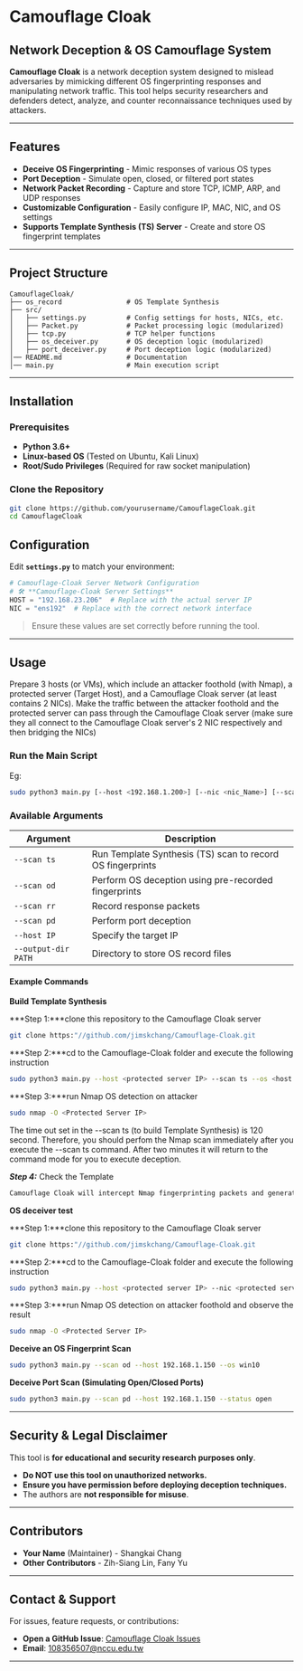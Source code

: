 # Camouflage Cloak

## Network Deception & OS Camouflage System

**Camouflage Cloak** is a network deception system designed to mislead adversaries by mimicking different OS fingerprinting responses and manipulating network traffic. This tool helps security researchers and defenders detect, analyze, and counter reconnaissance techniques used by attackers.

---

## Features

- **Deceive OS Fingerprinting** - Mimic responses of various OS types
- **Port Deception** - Simulate open, closed, or filtered port states
- **Network Packet Recording** - Capture and store TCP, ICMP, ARP, and UDP responses
- **Customizable Configuration** - Easily configure IP, MAC, NIC, and OS settings
- **Supports Template Synthesis (TS) Server** - Create and store OS fingerprint templates

---

## Project Structure

```
CamouflageCloak/
├── os_record                # OS Template Synthesis
├── src/
│   ├── settings.py          # Config settings for hosts, NICs, etc.
│   ├── Packet.py            # Packet processing logic (modularized)
│   ├── tcp.py               # TCP helper functions
│   ├── os_deceiver.py       # OS deception logic (modularized)
│   ├── port_deceiver.py     # Port deception logic (modularized)
│── README.md                # Documentation
│── main.py                  # Main execution script
```

---

## Installation

### Prerequisites

- **Python 3.6+**
- **Linux-based OS** (Tested on Ubuntu, Kali Linux)
- **Root/Sudo Privileges** (Required for raw socket manipulation)

### Clone the Repository

```bash
git clone https://github.com/yourusername/CamouflageCloak.git
cd CamouflageCloak
```

## Configuration

Edit **`settings.py`** to match your environment:

```python
# Camouflage-Cloak Server Network Configuration
# 🛠️ **Camouflage-Cloak Server Settings**
HOST = "192.168.23.206"  # Replace with the actual server IP
NIC = "ens192"  # Replace with the correct network interface
```

> Ensure these values are set correctly before running the tool.

---

## Usage
Prepare 3 hosts (or VMs), which include an attacker foothold (with Nmap), a protected server (Target Host), and a Camouflage Cloak server (at least contains 2 NICs). Make the traffic between the attacker foothold and the protected server can pass through the Camouflage Cloak server (make sure they all connect to the Camouflage Cloak server's 2 NIC respectively and then bridging the NICs)

### Run the Main Script
Eg:

```bash
sudo python3 main.py [--host <192.168.1.200>] [--nic <nic_Name>] [--scan <deceiver>] [--ststus <status>]
```

### Available Arguments

| Argument        | Description |
|----------------|-------------|
| `--scan ts`   | Run Template Synthesis (TS) scan to record OS fingerprints |
| `--scan od`   | Perform OS deception using pre-recorded fingerprints |
| `--scan rr`   | Record response packets |
| `--scan pd`   | Perform port deception |
| `--host IP`   | Specify the target IP |
| `--output-dir PATH` | Directory to store OS record files |

#### Example Commands

**Build Template Synthesis**

***Step 1:***clone this repository to the Camouflage Cloak server
```bash
git clone https:"//github.com/jimskchang/Camouflage-Cloak.git
```

***Step 2:***cd to the Camouflage-Cloak folder and execute the following instruction
```bash
sudo python3 main.py --host <protected server IP> --scan ts --os <host OS template you want to synthesize e.g. "win10" or "centos"> 
```

***Step 3:***run Nmap OS detection on attacker 
```bash
sudo nmap -O <Protected Server IP>
```
The time out set in the --scan ts (to build Template Synthesis) is 120 second.  Therefore, you should perfom the Nmap scan immediately after you execute the --scan ts command. After two minutes it will return to the command mode for you to execute deception.

***Step 4:*** Check the Template
```bash
Camouflage Cloak will intercept Nmap fingerprinting packets and generate the packetts template to /os_record/<"OS template name"> to deploy the template correctly.
```

**OS deceiver test**

***Step 1:***clone this repository to the Camouflage Cloak server
```bash
git clone https:"//github.com/jimskchang/Camouflage-Cloak.git
```

***Step 2:***cd to the Camouflage-Cloak folder and execute the following instruction
```bash
sudo python3 main.py --host <protected server IP> --nic <protected server NIC> --scan od --os <OS template e.g. win7/win10/centos> 
```

***Step 3:***run Nmap OS detection on attacker foothold and observe the result
```bash
sudo nmap -O <Protected Server IP>
```




**Deceive an OS Fingerprint Scan**
```bash
sudo python3 main.py --scan od --host 192.168.1.150 --os win10
```

**Deceive Port Scan (Simulating Open/Closed Ports)**
```bash
sudo python3 main.py --scan pd --host 192.168.1.150 --status open
```

---

## Security & Legal Disclaimer

This tool is **for educational and security research purposes only**.

- **Do NOT use this tool on unauthorized networks.**
- **Ensure you have permission before deploying deception techniques.**
- The authors are **not responsible for misuse**.

---

## Contributors

- **Your Name** (Maintainer) - Shangkai Chang
- **Other Contributors** -  Zih-Siang Lin, Fany Yu
---

## Contact & Support

For issues, feature requests, or contributions:

- **Open a GitHub Issue**: [Camouflage Cloak Issues](https://github.com/jimskchang/CamouflageCloak/issues)
- **Email**: 108356507@nccu.edu.tw

---


